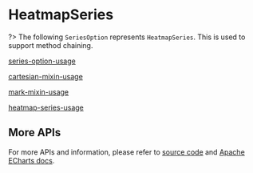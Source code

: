 # HeatmapSeries

?> The following `SeriesOption` represents `HeatmapSeries`. This is used to support method chaining. 

[series-option-usage](series-option-usage.md ':include')

[cartesian-mixin-usage](cartesian-mixin-usage.md ':include')

[mark-mixin-usage](mark-mixin-usage.md ':include')

[heatmap-series-usage](heatmap-series-usage.md ':include')

## More APIs

For more APIs and information, please refer to [source code](https://github.com/ECharts-Java/ECharts-Java/blob/master/src/main/java/org/icepear/echarts/charts/heatmap/HeatmapSeries.java) and [Apache ECharts docs](https://echarts.apache.org/en/option.html#series-heatmap).
